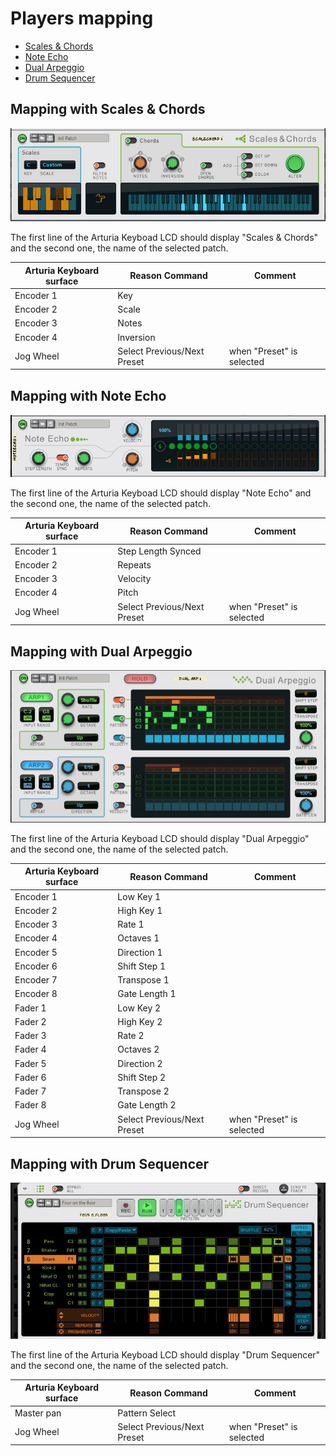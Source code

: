 # Players mapping

* [Scales & Chords](#mapping-with-scales--chords)
* [Note Echo](#mapping-with-note-echo)
* [Dual Arpeggio](#mapping-with-dual-arpeggio)
* [Drum Sequencer](#mapping-with-drum-sequencer)

## Mapping with Scales & Chords

![ScalesAndChords](../images/ScalesAndChords.png)

The first line of the Arturia Keyboad LCD should display "Scales & Chords" and the second one, the name of the selected patch.

| Arturia Keyboard surface | Reason Command | Comment |
| -------------------------- | -------------- | ----------------------- |
| Encoder 1 | Key |  |
| Encoder 2 | Scale |  |
| Encoder 3 | Notes |  |
| Encoder 4 | Inversion |  |
| Jog Wheel | Select Previous/Next Preset | when "Preset" is selected |

## Mapping with Note Echo

![NoteEcho](../images/NoteEcho.png)

The first line of the Arturia Keyboad LCD should display "Note Echo" and the second one, the name of the selected patch.

| Arturia Keyboard surface | Reason Command | Comment |
| -------------------------- | -------------- | ----------------------- |
| Encoder 1 | Step Length Synced |  |
| Encoder 2 | Repeats |  |
| Encoder 3 | Velocity |  |
| Encoder 4 | Pitch |  |
| Jog Wheel | Select Previous/Next Preset | when "Preset" is selected |

## Mapping with Dual Arpeggio

![DualArpeggio](../images/DualArpeggio.png)

The first line of the Arturia Keyboad LCD should display "Dual Arpeggio" and the second one, the name of the selected patch.

| Arturia Keyboard surface | Reason Command | Comment |
| -------------------------- | -------------- | ----------------------- |
| Encoder 1 | Low Key 1 |  |
| Encoder 2 | High Key 1 |  |
| Encoder 3 | Rate 1 |  |
| Encoder 4 | Octaves 1 |  |
| Encoder 5 | Direction 1 |  |
| Encoder 6 | Shift Step 1 |  |
| Encoder 7 | Transpose 1 |  |
| Encoder 8 | Gate Length 1 |  |
| Fader 1 | Low Key 2 |  |
| Fader 2 | High Key 2 |  |
| Fader 3 | Rate 2 |  |
| Fader 4 | Octaves 2 |  |
| Fader 5 | Direction 2 |  |
| Fader 6 | Shift Step 2 |  |
| Fader 7 | Transpose 2 |  |
| Fader 8 | Gate Length 2 |  |
| Jog Wheel | Select Previous/Next Preset | when "Preset" is selected |

## Mapping with Drum Sequencer

![DrumSequencer](../images/DrumSequencer.jpg)

The first line of the Arturia Keyboad LCD should display "Drum Sequencer" and the second one, the name of the selected patch.

| Arturia Keyboard surface | Reason Command | Comment |
| -------------------------- | -------------- | ----------------------- |
| Master pan | Pattern Select |  |
| Jog Wheel | Select Previous/Next Preset | when "Preset" is selected |
